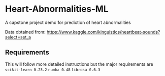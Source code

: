 # Heart-Abnormalities-ML
A capstone project demo for prediction of heart abnormalities

Data obtained from: https://www.kaggle.com/kinguistics/heartbeat-sounds?select=set_a

## Requirements

This will follow more detailed instructions but the major requirements are
`scikit-learn 0.23.2`
`numba 0.48`
`librosa 0.6.3`